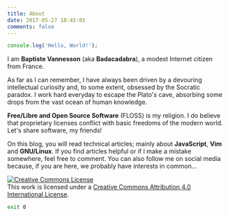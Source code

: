 ```yaml
---
title: About
date: 2017-05-27 18:45:01
comments: false
---
```


```JavaScript
console.log('Hello, World!');
```

I am **Baptiste Vannesson** (aka **Badacadabra**), a modest Internet citizen from France.

As far as I can remember, I have always been driven by a devouring intellectual curiosity and, to some extent, obsessed by the Socratic paradox. I work hard everyday to escape the Plato's cave, absorbing some drops from the vast ocean of human knowledge.

**Free/Libre and Open Source Software** (FLOSS) is my religion. I do believe that proprietary licenses conflict with basic freedoms of the modern world. Let's share software, my friends!

On this blog, you will read technical articles; mainly about **JavaScript**, **Vim** and **GNU/Linux**. If you find articles helpful or if I make a mistake somewhere, feel free to comment. You can also follow me on social media because, if you are here, we probably have interests in common...

<a rel="license" href="http://creativecommons.org/licenses/by/4.0/"><img alt="Creative Commons License" style="border-width:0" src="https://i.creativecommons.org/l/by/4.0/88x31.png" /></a><br />This work is licensed under a <a rel="license" href="http://creativecommons.org/licenses/by/4.0/">Creative Commons Attribution 4.0 International License</a>.

```Bash
exit 0
```
